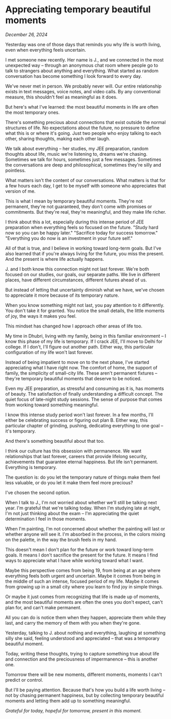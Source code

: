 # Appreciating temporary beautiful moments

*December 26, 2024*

Yesterday was one of those days that reminds you why life is worth living, even when everything feels uncertain.

I met someone new recently. Her name is J., and we connected in the most unexpected way – through an anonymous chat room where people go to talk to strangers about anything and everything. What started as random conversation has become something I look forward to every day.

We've never met in person. We probably never will. Our entire relationship exists in text messages, voice notes, and video calls. By any conventional measure, this shouldn't feel as meaningful as it does.

But here's what I've learned: the most beautiful moments in life are often the most temporary ones.

There's something precious about connections that exist outside the normal structures of life. No expectations about the future, no pressure to define what this is or where it's going. Just two people who enjoy talking to each other, sharing thoughts, making each other laugh.

We talk about everything – her studies, my JEE preparation, random thoughts about life, music we're listening to, dreams we're chasing. Sometimes we talk for hours, sometimes just a few messages. Sometimes the conversations are deep and philosophical, sometimes they're silly and pointless.

What matters isn't the content of our conversations. What matters is that for a few hours each day, I get to be myself with someone who appreciates that version of me.

This is what I mean by temporary beautiful moments. They're not permanent, they're not guaranteed, they don't come with promises or commitments. But they're real, they're meaningful, and they make life richer.

I think about this a lot, especially during this intense period of JEE preparation when everything feels so focused on the future. "Study hard now so you can be happy later." "Sacrifice today for success tomorrow." "Everything you do now is an investment in your future self."

All of that is true, and I believe in working toward long-term goals. But I've also learned that if you're always living for the future, you miss the present. And the present is where life actually happens.

J. and I both know this connection might not last forever. We're both focused on our studies, our goals, our separate paths. We live in different places, have different circumstances, different futures ahead of us.

But instead of letting that uncertainty diminish what we have, we've chosen to appreciate it more because of its temporary nature.

When you know something might not last, you pay attention to it differently. You don't take it for granted. You notice the small details, the little moments of joy, the ways it makes you feel.

This mindset has changed how I approach other areas of life too.

My time in Dhubri, living with my family, being in this familiar environment – I know this phase of my life is temporary. If I crack JEE, I'll move to Delhi for college. If I don't, I'll figure out another path. Either way, this particular configuration of my life won't last forever.

Instead of being impatient to move on to the next phase, I've started appreciating what I have right now. The comfort of home, the support of family, the simplicity of small-city life. These aren't permanent fixtures – they're temporary beautiful moments that deserve to be noticed.

Even my JEE preparation, as stressful and consuming as it is, has moments of beauty. The satisfaction of finally understanding a difficult concept. The quiet focus of late-night study sessions. The sense of purpose that comes from working toward something meaningful.

I know this intense study period won't last forever. In a few months, I'll either be celebrating success or figuring out plan B. Either way, this particular chapter of grinding, pushing, dedicating everything to one goal – it's temporary.

And there's something beautiful about that too.

I think our culture has this obsession with permanence. We want relationships that last forever, careers that provide lifelong security, achievements that guarantee eternal happiness. But life isn't permanent. Everything is temporary.

The question is: do you let the temporary nature of things make them feel less valuable, or do you let it make them feel more precious?

I've chosen the second option.

When I talk to J., I'm not worried about whether we'll still be talking next year. I'm grateful that we're talking today. When I'm studying late at night, I'm not just thinking about the exam – I'm appreciating the quiet determination I feel in those moments.

When I'm painting, I'm not concerned about whether the painting will last or whether anyone will see it. I'm absorbed in the process, in the colors mixing on the palette, in the way the brush feels in my hand.

This doesn't mean I don't plan for the future or work toward long-term goals. It means I don't sacrifice the present for the future. It means I find ways to appreciate what I have while working toward what I want.

Maybe this perspective comes from being 19, from being at an age where everything feels both urgent and uncertain. Maybe it comes from being in the middle of such an intense, focused period of my life. Maybe it comes from growing up in a small city where you learn to find joy in simple things.

Or maybe it just comes from recognizing that life is made up of moments, and the most beautiful moments are often the ones you don't expect, can't plan for, and can't make permanent.

All you can do is notice them when they happen, appreciate them while they last, and carry the memory of them with you when they're gone.

Yesterday, talking to J. about nothing and everything, laughing at something silly she said, feeling understood and appreciated – that was a temporary beautiful moment.

Today, writing these thoughts, trying to capture something true about life and connection and the preciousness of impermanence – this is another one.

Tomorrow there will be new moments, different moments, moments I can't predict or control.

But I'll be paying attention. Because that's how you build a life worth living – not by chasing permanent happiness, but by collecting temporary beautiful moments and letting them add up to something meaningful.

*Grateful for today, hopeful for tomorrow, present in this moment.*
